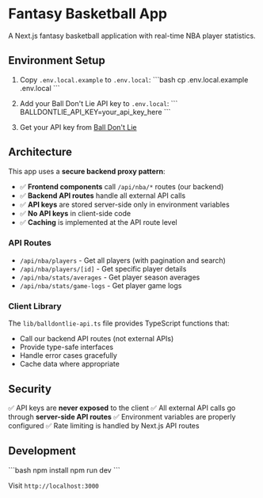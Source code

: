 # Fantasy Basketball App

A Next.js fantasy basketball application with real-time NBA player statistics.

## Environment Setup

1. Copy `.env.local.example` to `.env.local`:
   \`\`\`bash
   cp .env.local.example .env.local
   \`\`\`

2. Add your Ball Don't Lie API key to `.env.local`:
   \`\`\`
   BALLDONTLIE_API_KEY=your_api_key_here
   \`\`\`

3. Get your API key from [Ball Don't Lie](https://www.balldontlie.io/)

## Architecture

This app uses a **secure backend proxy pattern**:

- ✅ **Frontend components** call `/api/nba/*` routes (our backend)
- ✅ **Backend API routes** handle all external API calls
- ✅ **API keys** are stored server-side only in environment variables
- ✅ **No API keys** in client-side code
- ✅ **Caching** is implemented at the API route level

### API Routes

- `/api/nba/players` - Get all players (with pagination and search)
- `/api/nba/players/[id]` - Get specific player details
- `/api/nba/stats/averages` - Get player season averages
- `/api/nba/stats/game-logs` - Get player game logs

### Client Library

The `lib/balldontlie-api.ts` file provides TypeScript functions that:
- Call our backend API routes (not external APIs)
- Provide type-safe interfaces
- Handle error cases gracefully
- Cache data where appropriate

## Security

✅ API keys are **never exposed** to the client
✅ All external API calls go through **server-side API routes**
✅ Environment variables are properly configured
✅ Rate limiting is handled by Next.js API routes

## Development

\`\`\`bash
npm install
npm run dev
\`\`\`

Visit `http://localhost:3000`
